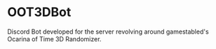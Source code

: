 # OOT3DBot
Discord Bot developed for the server revolving around gamestabled's Ocarina of Time 3D Randomizer.
